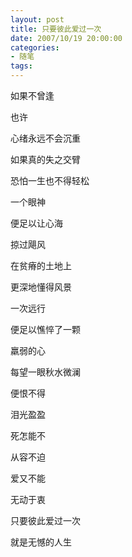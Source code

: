 ```yaml
---
layout: post
title: 只要彼此爱过一次
date: 2007/10/19 20:00:00
categories: 
- 随笔
tags: 
---
```


如果不曾逢

也许

心绪永远不会沉重

如果真的失之交臂

恐怕一生也不得轻松

一个眼神

便足以让心海

掠过飓风

在贫瘠的土地上

更深地懂得风景

一次远行

便足以憔悴了一颗

羸弱的心

每望一眼秋水微澜

便恨不得

泪光盈盈

死怎能不

从容不迫

爱又不能

无动于衷

只要彼此爱过一次

就是无憾的人生
